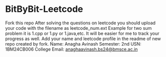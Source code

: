 # BitByBit-Leetcode
Fork this repo
After solving the questions on leetcode you should upload your code with the filename as leetcode_num.ext 
Example for two sum problem it is 1.cpp or 1.py or 1.java,etc.
It will be easier for me to track your progress as well.
Add your name and leetcode profile in the readme of new repo created by fork.
Name: Anagha Avinash
Semester: 2nd
USN: 1BM24CB006
College Email: anaghaavinash.bs24@bmsce.ac.in
